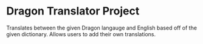 # Dragon Translator Project

Translates between the given Dragon langauge and English based off of the given dictionary. Allows users to add their own translations.
